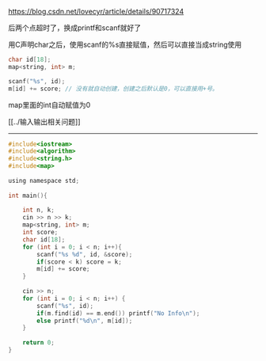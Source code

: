 
https://blog.csdn.net/lovecyr/article/details/90717324

后两个点超时了，换成printf和scanf就好了

用C声明char之后，使用scanf的%s直接赋值，然后可以直接当成string使用

```cpp
char id[18];
map<string, int> m;

scanf("%s", id);
m[id] += score; // 没有就自动创建，创建之后默认是0，可以直接用+号。
```

map里面的int自动赋值为0

[[../输入输出相关问题]]

---

```c
#include<iostream>  
#include<algorithm>  
#include<string.h>  
#include<map>  
  
using namespace std;  
  
int main(){  
  
    int n, k;  
    cin >> n >> k;  
    map<string, int> m;  
    int score;  
    char id[18];  
    for (int i = 0; i < n; i++){  
        scanf("%s %d", id, &score);  
        if(score < k) score = k;  
        m[id] += score;  
    }  
  
    cin >> n;  
    for (int i = 0; i < n; i++) {  
        scanf("%s", id);  
        if(m.find(id) == m.end()) printf("No Info\n");  
        else printf("%d\n", m[id]);  
    }  
  
    return 0;  
}
```